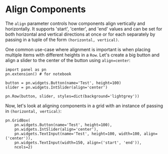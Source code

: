 # Align Components

The `align` parameter controls how components align vertically and horizontally. It supports 'start', 'center', and 'end' values and can be set for both horizontal and vertical directions at once or for each separately by passing in a tuple of the form `(horizontal, vertical)`.

One common use-case where alignment is important is when placing multiple items with different heights in a `Row`. Let's create a big button and align a slider to the center of the button using `align=center`:


```{pyodide}
import panel as pn
pn.extension() # for notebook

button = pn.widgets.Button(name='Test', height=100)
slider = pn.widgets.IntSlider(align='center')

pn.Row(button, slider, styles=dict(background='lightgrey'))
```

Now, let's look at aligning components in a grid with an instance of passing in `(horizontal, vertical)`:

```{pyodide}
pn.GridBox(
    pn.widgets.Button(name='Test', height=100),
    pn.widgets.IntSlider(align='center'),
    pn.widgets.TextInput(name='Test', height=100, width=100, align=('center')),
    pn.widgets.TextInput(width=150, align=('start', 'end')),
    ncols=2)
```
